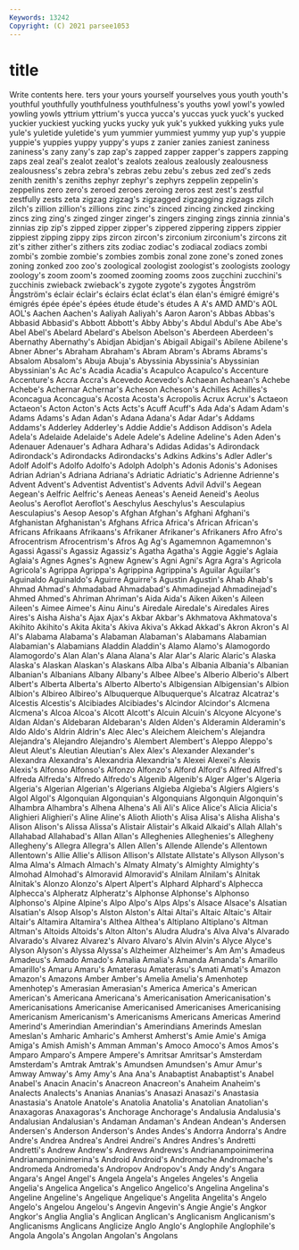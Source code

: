 ```yaml
---
Keywords: 13242
Copyright: (C) 2021 parsee1053
---
```


# title

Write contents here.
ters
your yours yourself yourselves yous youth youth's youthful youthfully youthfulness
youthfulness's youths yowl yowl's yowled yowling yowls yttrium yttrium's yucca
yucca's yuccas yuck yuck's yucked yuckier yuckiest yucking yucks yucky
yuk yuk's yukked yukking yuks yule yule's yuletide yuletide's yum
yummier yummiest yummy yup yup's yuppie yuppie's yuppies yuppy yuppy's
yups z zanier zanies zaniest zaniness zaniness's zany zany's zap
zap's zapped zapper zapper's zappers zapping zaps zeal zeal's zealot
zealot's zealots zealous zealously zealousness zealousness's zebra zebra's zebras zebu
zebu's zebus zed zed's zeds zenith zenith's zeniths zephyr zephyr's
zephyrs zeppelin zeppelin's zeppelins zero zero's zeroed zeroes zeroing zeros
zest zest's zestful zestfully zests zeta zigzag zigzag's zigzagged zigzagging
zigzags zilch zilch's zillion zillion's zillions zinc zinc's zinced zincing
zincked zincking zincs zing zing's zinged zinger zinger's zingers zinging
zings zinnia zinnia's zinnias zip zip's zipped zipper zipper's zippered
zippering zippers zippier zippiest zipping zippy zips zircon zircon's zirconium
zirconium's zircons zit zit's zither zither's zithers zits zodiac zodiac's
zodiacal zodiacs zombi zombi's zombie zombie's zombies zombis zonal zone
zone's zoned zones zoning zonked zoo zoo's zoological zoologist zoologist's
zoologists zoology zoology's zoom zoom's zoomed zooming zooms zoos zucchini
zucchini's zucchinis zwieback zwieback's zygote zygote's zygotes Ångström Ångström's éclair
éclair's éclairs éclat éclat's élan élan's émigré émigré's émigrés épée
épée's épées étude étude's études A A's AMD AMD's AOL
AOL's Aachen Aachen's Aaliyah Aaliyah's Aaron Aaron's Abbas Abbas's Abbasid
Abbasid's Abbott Abbott's Abby Abby's Abdul Abdul's Abe Abe's Abel
Abel's Abelard Abelard's Abelson Abelson's Aberdeen Aberdeen's Abernathy Abernathy's Abidjan
Abidjan's Abigail Abigail's Abilene Abilene's Abner Abner's Abraham Abraham's Abram
Abram's Abrams Abrams's Absalom Absalom's Abuja Abuja's Abyssinia Abyssinia's Abyssinian
Abyssinian's Ac Ac's Acadia Acadia's Acapulco Acapulco's Accenture Accenture's Accra
Accra's Acevedo Acevedo's Achaean Achaean's Achebe Achebe's Achernar Achernar's Acheson
Acheson's Achilles Achilles's Aconcagua Aconcagua's Acosta Acosta's Acropolis Acrux Acrux's
Actaeon Actaeon's Acton Acton's Acts Acts's Acuff Acuff's Ada Ada's
Adam Adam's Adams Adams's Adan Adan's Adana Adana's Adar Adar's
Addams Addams's Adderley Adderley's Addie Addie's Addison Addison's Adela Adela's
Adelaide Adelaide's Adele Adele's Adeline Adeline's Aden Aden's Adenauer Adenauer's
Adhara Adhara's Adidas Adidas's Adirondack Adirondack's Adirondacks Adirondacks's Adkins Adkins's
Adler Adler's Adolf Adolf's Adolfo Adolfo's Adolph Adolph's Adonis Adonis's
Adonises Adrian Adrian's Adriana Adriana's Adriatic Adriatic's Adrienne Adrienne's Advent
Advent's Adventist Adventist's Advents Advil Advil's Aegean Aegean's Aelfric Aelfric's
Aeneas Aeneas's Aeneid Aeneid's Aeolus Aeolus's Aeroflot Aeroflot's Aeschylus Aeschylus's
Aesculapius Aesculapius's Aesop Aesop's Afghan Afghan's Afghani Afghani's Afghanistan Afghanistan's
Afghans Africa Africa's African African's Africans Afrikaans Afrikaans's Afrikaner Afrikaner's
Afrikaners Afro Afro's Afrocentrism Afrocentrism's Afros Ag Ag's Agamemnon Agamemnon's
Agassi Agassi's Agassiz Agassiz's Agatha Agatha's Aggie Aggie's Aglaia Aglaia's
Agnes Agnes's Agnew Agnew's Agni Agni's Agra Agra's Agricola Agricola's
Agrippa Agrippa's Agrippina Agrippina's Aguilar Aguilar's Aguinaldo Aguinaldo's Aguirre Aguirre's
Agustin Agustin's Ahab Ahab's Ahmad Ahmad's Ahmadabad Ahmadabad's Ahmadinejad Ahmadinejad's
Ahmed Ahmed's Ahriman Ahriman's Aida Aida's Aiken Aiken's Aileen Aileen's
Aimee Aimee's Ainu Ainu's Airedale Airedale's Airedales Aires Aires's Aisha
Aisha's Ajax Ajax's Akbar Akbar's Akhmatova Akhmatova's Akihito Akihito's Akita
Akita's Akiva Akiva's Akkad Akkad's Akron Akron's Al Al's Alabama
Alabama's Alabaman Alabaman's Alabamans Alabamian Alabamian's Alabamians Aladdin Aladdin's Alamo
Alamo's Alamogordo Alamogordo's Alan Alan's Alana Alana's Alar Alar's Alaric
Alaric's Alaska Alaska's Alaskan Alaskan's Alaskans Alba Alba's Albania Albania's
Albanian Albanian's Albanians Albany Albany's Albee Albee's Alberio Alberio's Albert
Albert's Alberta Alberta's Alberto Alberto's Albigensian Albigensian's Albion Albion's Albireo
Albireo's Albuquerque Albuquerque's Alcatraz Alcatraz's Alcestis Alcestis's Alcibiades Alcibiades's Alcindor
Alcindor's Alcmena Alcmena's Alcoa Alcoa's Alcott Alcott's Alcuin Alcuin's Alcyone
Alcyone's Aldan Aldan's Aldebaran Aldebaran's Alden Alden's Alderamin Alderamin's Aldo
Aldo's Aldrin Aldrin's Alec Alec's Aleichem Aleichem's Alejandra Alejandra's Alejandro
Alejandro's Alembert Alembert's Aleppo Aleppo's Aleut Aleut's Aleutian Aleutian's Alex
Alex's Alexander Alexander's Alexandra Alexandra's Alexandria Alexandria's Alexei Alexei's Alexis
Alexis's Alfonso Alfonso's Alfonzo Alfonzo's Alford Alford's Alfred Alfred's Alfreda
Alfreda's Alfredo Alfredo's Algenib Algenib's Alger Alger's Algeria Algeria's Algerian
Algerian's Algerians Algieba Algieba's Algiers Algiers's Algol Algol's Algonquian Algonquian's
Algonquians Algonquin Algonquin's Alhambra Alhambra's Alhena Alhena's Ali Ali's Alice
Alice's Alicia Alicia's Alighieri Alighieri's Aline Aline's Alioth Alioth's Alisa
Alisa's Alisha Alisha's Alison Alison's Alissa Alissa's Alistair Alistair's Alkaid
Alkaid's Allah Allah's Allahabad Allahabad's Allan Allan's Alleghenies Alleghenies's Allegheny
Allegheny's Allegra Allegra's Allen Allen's Allende Allende's Allentown Allentown's Allie
Allie's Allison Allison's Allstate Allstate's Allyson Allyson's Alma Alma's Almach
Almach's Almaty Almaty's Almighty Almighty's Almohad Almohad's Almoravid Almoravid's Alnilam
Alnilam's Alnitak Alnitak's Alonzo Alonzo's Alpert Alpert's Alphard Alphard's Alphecca
Alphecca's Alpheratz Alpheratz's Alphonse Alphonse's Alphonso Alphonso's Alpine Alpine's Alpo
Alpo's Alps Alps's Alsace Alsace's Alsatian Alsatian's Alsop Alsop's Alston
Alston's Altai Altai's Altaic Altaic's Altair Altair's Altamira Altamira's Althea
Althea's Altiplano Altiplano's Altman Altman's Altoids Altoids's Alton Alton's Aludra
Aludra's Alva Alva's Alvarado Alvarado's Alvarez Alvarez's Alvaro Alvaro's Alvin
Alvin's Alyce Alyce's Alyson Alyson's Alyssa Alyssa's Alzheimer Alzheimer's Am
Am's Amadeus Amadeus's Amado Amado's Amalia Amalia's Amanda Amanda's Amarillo
Amarillo's Amaru Amaru's Amaterasu Amaterasu's Amati Amati's Amazon Amazon's Amazons
Amber Amber's Amelia Amelia's Amenhotep Amenhotep's Amerasian Amerasian's America America's
American American's Americana Americana's Americanisation Americanisation's Americanisations Americanise Americanised Americanises
Americanising Americanism Americanism's Americanisms Americans Americas Amerind Amerind's Amerindian Amerindian's
Amerindians Amerinds Ameslan Ameslan's Amharic Amharic's Amherst Amherst's Amie Amie's
Amiga Amiga's Amish Amish's Amman Amman's Amoco Amoco's Amos Amos's
Amparo Amparo's Ampere Ampere's Amritsar Amritsar's Amsterdam Amsterdam's Amtrak Amtrak's
Amundsen Amundsen's Amur Amur's Amway Amway's Amy Amy's Ana Ana's
Anabaptist Anabaptist's Anabel Anabel's Anacin Anacin's Anacreon Anacreon's Anaheim Anaheim's
Analects Analects's Ananias Ananias's Anasazi Anasazi's Anastasia Anastasia's Anatole Anatole's
Anatolia Anatolia's Anatolian Anatolian's Anaxagoras Anaxagoras's Anchorage Anchorage's Andalusia Andalusia's
Andalusian Andalusian's Andaman Andaman's Andean Andean's Andersen Andersen's Anderson Anderson's
Andes Andes's Andorra Andorra's Andre Andre's Andrea Andrea's Andrei Andrei's
Andres Andres's Andretti Andretti's Andrew Andrew's Andrews Andrews's Andrianampoinimerina Andrianampoinimerina's
Android Android's Andromache Andromache's Andromeda Andromeda's Andropov Andropov's Andy Andy's
Angara Angara's Angel Angel's Angela Angela's Angeles Angeles's Angelia Angelia's
Angelica Angelica's Angelico Angelico's Angelina Angelina's Angeline Angeline's Angelique Angelique's
Angelita Angelita's Angelo Angelo's Angelou Angelou's Angevin Angevin's Angie Angie's
Angkor Angkor's Anglia Anglia's Anglican Anglican's Anglicanism Anglicanism's Anglicanisms Anglicans
Anglicize Anglo Anglo's Anglophile Anglophile's Angola Angola's Angolan Angolan's Angolans
